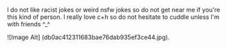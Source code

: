 l do not like racist jokes or weird nsfw jokes so do not get near me if you're this kind of person.
l really love c+h so do not hesitate to cuddle unless l'm with friends ^_^ 

![Image Alt] (db0ac412311683bae76dab935ef3ce44.jpg).

